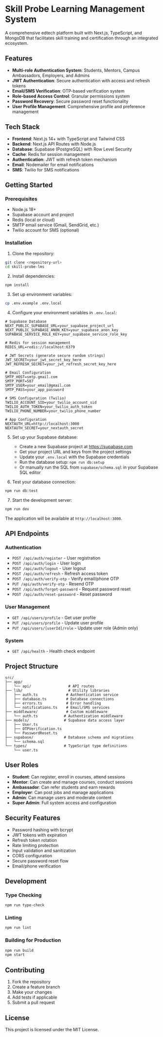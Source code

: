 # Skill Probe Learning Management System

A comprehensive edtech platform built with Next.js, TypeScript, and MongoDB that facilitates skill training and certification through an integrated ecosystem.

## Features

- **Multi-role Authentication System**: Students, Mentors, Campus Ambassadors, Employers, and Admins
- **JWT Authentication**: Secure authentication with access and refresh tokens
- **Email/SMS Verification**: OTP-based verification system
- **Role-based Access Control**: Granular permissions system
- **Password Recovery**: Secure password reset functionality
- **User Profile Management**: Comprehensive profile and preference management

## Tech Stack

- **Frontend**: Next.js 14+ with TypeScript and Tailwind CSS
- **Backend**: Next.js API Routes with Node.js
- **Database**: Supabase (PostgreSQL) with Row Level Security
- **Cache**: Redis for session management
- **Authentication**: JWT with refresh token mechanism
- **Email**: Nodemailer for email notifications
- **SMS**: Twilio for SMS notifications

## Getting Started

### Prerequisites

- Node.js 18+ 
- Supabase account and project
- Redis (local or cloud)
- SMTP email service (Gmail, SendGrid, etc.)
- Twilio account for SMS (optional)

### Installation

1. Clone the repository:
```bash
git clone <repository-url>
cd skill-probe-lms
```

2. Install dependencies:
```bash
npm install
```

3. Set up environment variables:
```bash
cp .env.example .env.local
```

4. Configure your environment variables in `.env.local`:
```env
# Supabase Database
NEXT_PUBLIC_SUPABASE_URL=your_supabase_project_url
NEXT_PUBLIC_SUPABASE_ANON_KEY=your_supabase_anon_key
SUPABASE_SERVICE_ROLE_KEY=your_supabase_service_role_key

# Redis for session management
REDIS_URL=redis://localhost:6379

# JWT Secrets (generate secure random strings)
JWT_SECRET=your_jwt_secret_key_here
JWT_REFRESH_SECRET=your_jwt_refresh_secret_key_here

# Email Configuration
SMTP_HOST=smtp.gmail.com
SMTP_PORT=587
SMTP_USER=your_email@gmail.com
SMTP_PASS=your_app_password

# SMS Configuration (Twilio)
TWILIO_ACCOUNT_SID=your_twilio_account_sid
TWILIO_AUTH_TOKEN=your_twilio_auth_token
TWILIO_PHONE_NUMBER=your_twilio_phone_number

# App Configuration
NEXTAUTH_URL=http://localhost:3000
NEXTAUTH_SECRET=your_nextauth_secret
```

5. Set up your Supabase database:
   - Create a new Supabase project at https://supabase.com
   - Get your project URL and keys from the project settings
   - Update your `.env.local` with the Supabase credentials
   - Run the database setup: `npm run db:setup`
   - Or manually run the SQL from `supabase/schema.sql` in your Supabase SQL editor

6. Test your database connection:
```bash
npm run db:test
```

7. Start the development server:
```bash
npm run dev
```

The application will be available at `http://localhost:3000`.

## API Endpoints

### Authentication
- `POST /api/auth/register` - User registration
- `POST /api/auth/login` - User login
- `POST /api/auth/logout` - User logout
- `POST /api/auth/refresh` - Refresh access token
- `POST /api/auth/verify-otp` - Verify email/phone OTP
- `PUT /api/auth/verify-otp` - Resend OTP
- `POST /api/auth/forgot-password` - Request password reset
- `POST /api/auth/reset-password` - Reset password

### User Management
- `GET /api/users/profile` - Get user profile
- `PUT /api/users/profile` - Update user profile
- `PUT /api/users/[userId]/role` - Update user role (Admin only)

### System
- `GET /api/health` - Health check endpoint

## Project Structure

```
src/
├── app/
│   └── api/                 # API routes
├── lib/                     # Utility libraries
│   ├── auth.ts             # Authentication service
│   ├── database.ts         # Database connections
│   ├── errors.ts           # Error handling
│   └── notifications.ts    # Email/SMS services
├── middleware/             # Custom middleware
│   └── auth.ts            # Authentication middleware
├── models/                # Supabase data access layer
│   ├── User.ts
│   ├── OTPVerification.ts
│   └── PasswordReset.ts
├── supabase/              # Database schema and migrations
│   └── schema.sql
└── types/                 # TypeScript type definitions
    └── user.ts
```

## User Roles

- **Student**: Can register, enroll in courses, attend sessions
- **Mentor**: Can create and manage courses, conduct sessions
- **Ambassador**: Can refer students and earn rewards
- **Employer**: Can post jobs and manage applications
- **Admin**: Can manage users and moderate content
- **Super Admin**: Full system access and configuration

## Security Features

- Password hashing with bcrypt
- JWT tokens with expiration
- Refresh token rotation
- Rate limiting protection
- Input validation and sanitization
- CORS configuration
- Secure password reset flow
- Email/phone verification

## Development

### Type Checking
```bash
npm run type-check
```

### Linting
```bash
npm run lint
```

### Building for Production
```bash
npm run build
npm start
```

## Contributing

1. Fork the repository
2. Create a feature branch
3. Make your changes
4. Add tests if applicable
5. Submit a pull request

## License

This project is licensed under the MIT License.